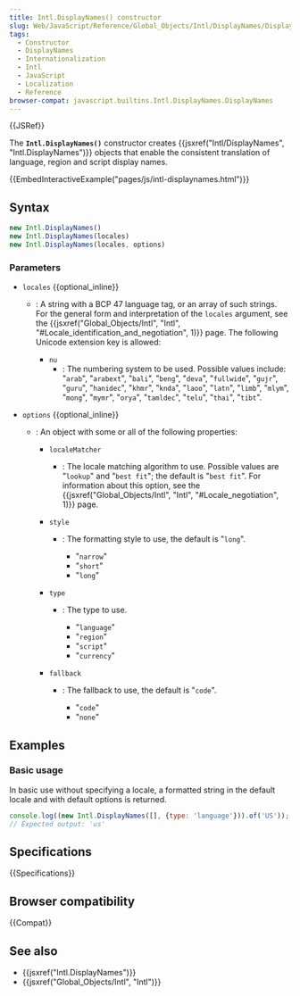 ```yaml
---
title: Intl.DisplayNames() constructor
slug: Web/JavaScript/Reference/Global_Objects/Intl/DisplayNames/DisplayNames
tags:
  - Constructor
  - DisplayNames
  - Internationalization
  - Intl
  - JavaScript
  - Localization
  - Reference
browser-compat: javascript.builtins.Intl.DisplayNames.DisplayNames
---
```

{{JSRef}}

The **`Intl.DisplayNames()`** constructor creates
{{jsxref("Intl/DisplayNames", "Intl.DisplayNames")}} objects
that enable the consistent translation of language, region and script display
names.

{{EmbedInteractiveExample("pages/js/intl-displaynames.html")}}

<!-- The source for this interactive example is stored in a GitHub repository. If you'd like to contribute to the interactive examples project, please clone https://github.com/mdn/interactive-examples and send us a pull request. -->

## Syntax

```js
new Intl.DisplayNames()
new Intl.DisplayNames(locales)
new Intl.DisplayNames(locales, options)
```

### Parameters

- `locales` {{optional_inline}}

  - : A string with a BCP 47 language tag, or an array of such strings. For the
    general form and interpretation of the `locales` argument, see the
    {{jsxref("Global_Objects/Intl", "Intl",
			"#Locale_identification_and_negotiation", 1)}}
    page. The following Unicode extension key is allowed:

    - `nu`
      - : The numbering system to be used. Possible values include: "`arab`",
        "`arabext`", "`bali`", "`beng`", "`deva`", "`fullwide`", "`gujr`",
        "`guru`", "`hanidec`", "`khmr`", "`knda`", "`laoo`", "`latn`", "`limb`",
        "`mlym`", "`mong`", "`mymr`", "`orya`", "`tamldec`", "`telu`", "`thai`",
        "`tibt`".

- `options` {{optional_inline}}

  - : An object with some or all of the following properties:

    - `localeMatcher`
      - : The locale matching algorithm to use. Possible values are "`lookup`"
        and "`best fit`"; the default is "`best fit`". For information about
        this option, see the
        {{jsxref("Global_Objects/Intl", "Intl", "#Locale_negotiation", 1)}}
        page.
    - `style`

      - : The formatting style to use, the default is "`long`".

        - "`narrow`"
        - "`short`"
        - "`long`"

    - `type`

      - : The type to use.

        - "`language`"
        - "`region`"
        - "`script`"
        - "`currency`"

    - `fallback`

      - : The fallback to use, the default is "`code`".

        - "`code`"
        - "`none`"

## Examples

### Basic usage

In basic use without specifying a locale, a formatted string in the default
locale and with default options is returned.

```js
console.log((new Intl.DisplayNames([], {type: 'language'})).of('US'));
// Expected output: 'us'
```

## Specifications

{{Specifications}}

## Browser compatibility

{{Compat}}

## See also

- {{jsxref("Intl.DisplayNames")}}
- {{jsxref("Global_Objects/Intl", "Intl")}}

